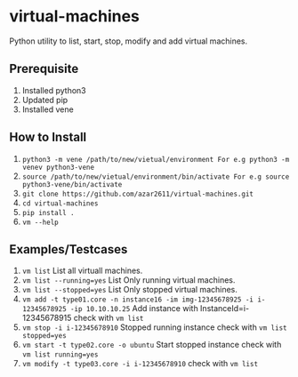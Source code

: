 # virtual-machines

Python utility to list, start, stop, modify and add virtual machines.

## Prerequisite
1. Installed python3
2. Updated pip
3. Installed vene

## How to Install
1. `python3 -m vene /path/to/new/vietual/environment For e.g python3 -m venev python3-vene`
2. `source /path/to/new/vietual/environment/bin/activate For e.g source python3-vene/bin/activate`
3. `git clone https://github.com/azar2611/virtual-machines.git`
4. `cd virtual-machines`
5. `pip install .`
6. `vm --help`

## Examples/Testcases
1. `vm list` List all virtuall machines.
2. `vm list --running=yes` List Only running virtual machines. 
3. `vm list --stopped=yes` List Only stopped virtual machines.
4. `vm add -t type01.core -n instance16 -im img-12345678925 -i i-12345678925 -ip 10.10.10.25` Add instance with InstanceId=i-12345678915 check with `vm list`
5. `vm stop -i i-12345678910` Stopped running instance check with `vm list stopped=yes`
6. `vm start -t type02.core -o ubuntu` Start stopped instance check with `vm list running=yes`
7. `vm modify -t type03.core -i i-12345678910` check with `vm list`


